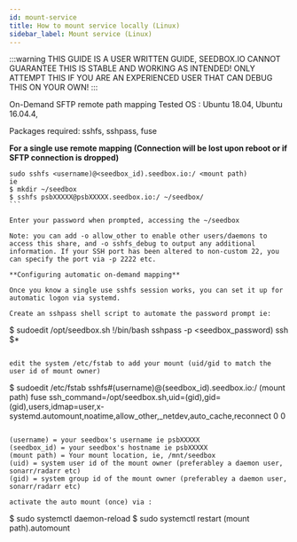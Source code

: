 ```yaml
---
id: mount-service
title: How to mount service locally (Linux)
sidebar_label: Mount service (Linux)
---
```

:::warning
THIS GUIDE IS A USER WRITTEN GUIDE, SEEDBOX.IO CANNOT GUARANTEE THIS IS STABLE AND WORKING AS INTENDED! ONLY ATTEMPT THIS IF YOU ARE AN EXPERIENCED USER THAT CAN DEBUG THIS ON YOUR OWN!
:::

On-Demand SFTP remote path mapping
Tested OS : Ubuntu 18.04, Ubuntu 16.04.4,

Packages required: sshfs, sshpass, fuse

**For a single use remote mapping (Connection will be lost upon reboot or if SFTP connection is dropped)**

```
sudo sshfs <username)@<seedbox_id).seedbox.io:/ <mount path)
ie
$ mkdir ~/seedbox
$ sshfs psbXXXXX@psbXXXXX.seedbox.io:/ ~/seedbox/
``` 

Enter your password when prompted, accessing the ~/seedbox

Note: you can add -o allow_other to enable other users/daemons to access this share, and -o sshfs_debug to output any additional information. If your SSH port has been altered to non-custom 22, you can specify the port via -p 2222 etc.

**Configuring automatic on-demand mapping**

Once you know a single use sshfs session works, you can set it up for automatic logon via systemd.

Create an sshpass shell script to automate the password prompt ie:

```
$ sudoedit /opt/seedbox.sh
!/bin/bash
sshpass -p <seedbox_password) ssh $*
```

edit the system /etc/fstab to add your mount (uid/gid to match the user id of mount owner)

```
$ sudoedit /etc/fstab
sshfs#(username)@(seedbox_id).seedbox.io:/ (mount path) fuse ssh_command=/opt/seedbox.sh,uid=(gid),gid=(gid),users,idmap=user,x-systemd.automount,noatime,allow_other,_netdev,auto_cache,reconnect 0 0
```

(username) = your seedbox's username ie psbXXXXX
(seedbox_id) = your seedbox's hostname ie psbXXXXX
(mount path) = Your mount location, ie, /mnt/seedbox
(uid) = system user id of the mount owner (preferabley a daemon user, sonarr/radarr etc)
(gid) = system group id of the mount owner (preferabley a daemon user, sonarr/radarr etc)

activate the auto mount (once) via : 
```
$ sudo systemctl daemon-reload
$ sudo systemctl restart (mount path).automount
```